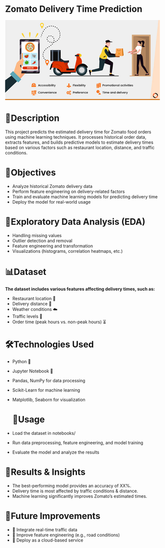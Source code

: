 # Zomato Delivery Time Prediction

![Image_Alt](Zomato_Delivery_Time_Prediction.jpg)

# 📝Description
This project predicts the estimated delivery time for Zomato food orders using machine learning techniques. It processes historical order data, extracts features, and builds predictive models to estimate delivery times based on various factors such as restaurant location, distance, and traffic conditions.

# 🎯Objectives
- Analyze historical Zomato delivery data
- Perform feature engineering on delivery-related factors
- Train and evaluate machine learning models for predicting delivery time
- Deploy the model for real-world usage

# 🔬Exploratory Data Analysis (EDA)
- Handling missing values
- Outlier detection and removal
- Feature engineering and transformation
- Visualizations (histograms, correlation heatmaps, etc.)

# 📊Dataset
**The dataset includes various features affecting delivery times, such as:**

- Restaurant location 📍
- Delivery distance 🚗
- Weather conditions ☁️
- Traffic levels 🚦
- Order time (peak hours vs. non-peak hours) ⏳

# 🛠Technologies Used
- Python 🐍
- Jupyter Notebook 📓
- Pandas, NumPy for data processing
- Scikit-Learn for machine learning
- Matplotlib, Seaborn for visualization

  # 🎯Usage
- Load the dataset in notebooks/
- Run data preprocessing, feature engineering, and model training
- Evaluate the model and analyze the results

 # 📌Results & Insights
- The best-performing model provides an accuracy of XX%.
- Delivery time is most affected by traffic conditions & distance.
- Machine learning significantly improves Zomato’s estimated times.

# 📢Future Improvements
- 🚀 Integrate real-time traffic data
- 🚀 Improve feature engineering (e.g., road conditions)
- 🚀 Deploy as a cloud-based service
